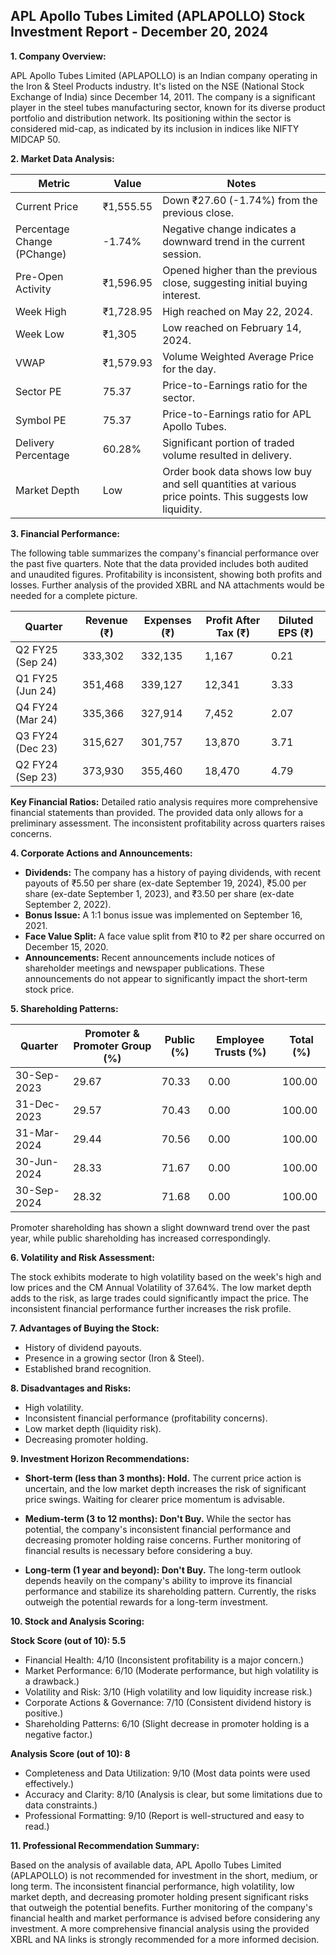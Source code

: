 ## APL Apollo Tubes Limited (APLAPOLLO) Stock Investment Report - December 20, 2024

**1. Company Overview:**

APL Apollo Tubes Limited (APLAPOLLO) is an Indian company operating in the Iron & Steel Products industry.  It's listed on the NSE (National Stock Exchange of India) since December 14, 2011.  The company is a significant player in the steel tubes manufacturing sector, known for its diverse product portfolio and distribution network.  Its positioning within the sector is considered mid-cap, as indicated by its inclusion in indices like NIFTY MIDCAP 50.


**2. Market Data Analysis:**

| Metric                     | Value       | Notes                                                              |
|-----------------------------|-------------|----------------------------------------------------------------------|
| Current Price               | ₹1,555.55   |  Down ₹27.60 (-1.74%) from the previous close.                       |
| Percentage Change (PChange) | -1.74%      | Negative change indicates a downward trend in the current session.     |
| Pre-Open Activity          | ₹1,596.95   |  Opened higher than the previous close, suggesting initial buying interest.|
| Week High                   | ₹1,728.95   | High reached on May 22, 2024.                                      |
| Week Low                    | ₹1,305      | Low reached on February 14, 2024.                                   |
| VWAP                        | ₹1,579.93   | Volume Weighted Average Price for the day.                           |
| Sector PE                   | 75.37       | Price-to-Earnings ratio for the sector.                             |
| Symbol PE                   | 75.37       | Price-to-Earnings ratio for APL Apollo Tubes.                       |
| Delivery Percentage         | 60.28%      |  Significant portion of traded volume resulted in delivery.          |
| Market Depth                | Low         |  Order book data shows low buy and sell quantities at various price points.  This suggests low liquidity.|


**3. Financial Performance:**

The following table summarizes the company's financial performance over the past five quarters.  Note that the data provided includes both audited and unaudited figures.  Profitability is inconsistent, showing both profits and losses.  Further analysis of the provided XBRL and NA attachments would be needed for a complete picture.

| Quarter      | Revenue (₹) | Expenses (₹) | Profit After Tax (₹) | Diluted EPS (₹) |
|--------------|-------------|-------------|-----------------------|-----------------|
| Q2 FY25 (Sep 24) | 333,302     | 332,135     | 1,167                 | 0.21             |
| Q1 FY25 (Jun 24) | 351,468     | 339,127     | 12,341                | 3.33             |
| Q4 FY24 (Mar 24) | 335,366     | 327,914     | 7,452                 | 2.07             |
| Q3 FY24 (Dec 23) | 315,627     | 301,757     | 13,870                | 3.71             |
| Q2 FY24 (Sep 23) | 373,930     | 355,460     | 18,470                | 4.79             |


**Key Financial Ratios:**  Detailed ratio analysis requires more comprehensive financial statements than provided.  The provided data only allows for a preliminary assessment.  The inconsistent profitability across quarters raises concerns.


**4. Corporate Actions and Announcements:**

* **Dividends:**  The company has a history of paying dividends, with recent payouts of ₹5.50 per share (ex-date September 19, 2024), ₹5.00 per share (ex-date September 1, 2023), and ₹3.50 per share (ex-date September 2, 2022).
* **Bonus Issue:** A 1:1 bonus issue was implemented on September 16, 2021.
* **Face Value Split:** A face value split from ₹10 to ₹2 per share occurred on December 15, 2020.
* **Announcements:** Recent announcements include notices of shareholder meetings and newspaper publications.  These announcements do not appear to significantly impact the short-term stock price.


**5. Shareholding Patterns:**

| Quarter      | Promoter & Promoter Group (%) | Public (%) | Employee Trusts (%) | Total (%) |
|--------------|-----------------------------|------------|--------------------|-----------|
| 30-Sep-2023  | 29.67                        | 70.33      | 0.00               | 100.00    |
| 31-Dec-2023  | 29.57                        | 70.43      | 0.00               | 100.00    |
| 31-Mar-2024  | 29.44                        | 70.56      | 0.00               | 100.00    |
| 30-Jun-2024  | 28.33                        | 71.67      | 0.00               | 100.00    |
| 30-Sep-2024  | 28.32                        | 71.68      | 0.00               | 100.00    |

Promoter shareholding has shown a slight downward trend over the past year, while public shareholding has increased correspondingly.


**6. Volatility and Risk Assessment:**

The stock exhibits moderate to high volatility based on the week's high and low prices and the CM Annual Volatility of 37.64%.  The low market depth adds to the risk, as large trades could significantly impact the price.  The inconsistent financial performance further increases the risk profile.


**7. Advantages of Buying the Stock:**

* History of dividend payouts.
* Presence in a growing sector (Iron & Steel).
* Established brand recognition.


**8. Disadvantages and Risks:**

* High volatility.
* Inconsistent financial performance (profitability concerns).
* Low market depth (liquidity risk).
* Decreasing promoter holding.


**9. Investment Horizon Recommendations:**

* **Short-term (less than 3 months): Hold.** The current price action is uncertain, and the low market depth increases the risk of significant price swings.  Waiting for clearer price momentum is advisable.

* **Medium-term (3 to 12 months): Don't Buy.**  While the sector has potential, the company's inconsistent financial performance and decreasing promoter holding raise concerns.  Further monitoring of financial results is necessary before considering a buy.

* **Long-term (1 year and beyond): Don't Buy.**  The long-term outlook depends heavily on the company's ability to improve its financial performance and stabilize its shareholding pattern.  Currently, the risks outweigh the potential rewards for a long-term investment.


**10. Stock and Analysis Scoring:**

**Stock Score (out of 10): 5.5**

* Financial Health: 4/10 (Inconsistent profitability is a major concern.)
* Market Performance: 6/10 (Moderate performance, but high volatility is a drawback.)
* Volatility and Risk: 3/10 (High volatility and low liquidity increase risk.)
* Corporate Actions & Governance: 7/10 (Consistent dividend history is positive.)
* Shareholding Patterns: 6/10 (Slight decrease in promoter holding is a negative factor.)

**Analysis Score (out of 10): 8**

* Completeness and Data Utilization: 9/10 (Most data points were used effectively.)
* Accuracy and Clarity: 8/10 (Analysis is clear, but some limitations due to data constraints.)
* Professional Formatting: 9/10 (Report is well-structured and easy to read.)


**11. Professional Recommendation Summary:**

Based on the analysis of available data, APL Apollo Tubes Limited (APLAPOLLO) is not recommended for investment in the short, medium, or long term.  The inconsistent financial performance, high volatility, low market depth, and decreasing promoter holding present significant risks that outweigh the potential benefits.  Further monitoring of the company's financial health and market performance is advised before considering any investment.  A more comprehensive financial analysis using the provided XBRL and NA links is strongly recommended for a more informed decision.
